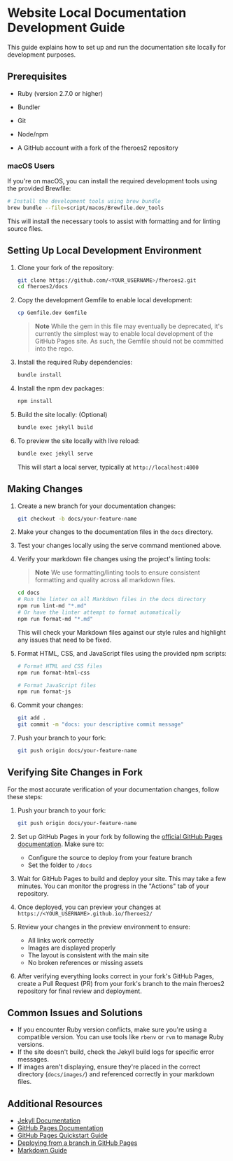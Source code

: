 # Website Local Documentation Development Guide

This guide explains how to set up and run the documentation site locally for
development purposes.

## Prerequisites

* Ruby (version 2.7.0 or higher)

* Bundler
* Git
* Node/npm
* A GitHub account with a fork of the fheroes2 repository

### macOS Users

If you're on macOS, you can install the required development tools using the
provided Brewfile:

```bash
# Install the development tools using brew bundle
brew bundle --file=script/macos/Brewfile.dev_tools
```

This will install the necessary tools to assist with formatting and for linting
source files.

## Setting Up Local Development Environment

1. Clone your fork of the repository:

   ```bash
   git clone https://github.com/<YOUR_USERNAME>/fheroes2.git
   cd fheroes2/docs
   ```

2. Copy the development Gemfile to enable local development:

   ```bash
   cp Gemfile.dev Gemfile
   ```

   > **Note**
   > While the gem in this file may eventually be deprecated, it's currently the
   > simplest way to enable local development of the GitHub Pages site. As such,
   > the Gemfile should not be committed into the repo.

3. Install the required Ruby dependencies:

   ```bash
   bundle install
   ```

4. Install the npm dev packages:

   ```bash
   npm install
   ```

5. Build the site locally: (Optional)

   ```bash
   bundle exec jekyll build
   ```

6. To preview the site locally with live reload:

   ```bash
   bundle exec jekyll serve
   ```

   This will start a local server, typically at `http://localhost:4000`

## Making Changes

1. Create a new branch for your documentation changes:

   ```bash
   git checkout -b docs/your-feature-name
   ```

2. Make your changes to the documentation files in the `docs` directory.

3. Test your changes locally using the serve command mentioned above.

4. Verify your markdown file changes using the project's linting tools:

   > **Note**
   > We use formatting/linting tools to ensure consistent formatting and quality
   > across all markdown files.

   ```bash
   cd docs
   # Run the linter on all Markdown files in the docs directory
   npm run lint-md "*.md"
   # Or have the linter attempt to format automatically
   npm run format-md "*.md"
   ```

   This will check your Markdown files against our style rules and highlight any
   issues that need to be fixed.

5. Format HTML, CSS, and JavaScript files using the provided npm scripts:

   ```bash
   # Format HTML and CSS files
   npm run format-html-css

   # Format JavaScript files
   npm run format-js
   ```

6. Commit your changes:

   ```bash
   git add .
   git commit -m "docs: your descriptive commit message"
   ```

7. Push your branch to your fork:

   ```bash
   git push origin docs/your-feature-name
   ```

## Verifying Site Changes in Fork

For the most accurate verification of your documentation changes, follow these
steps:

1. Push your branch to your fork:

   ```bash
   git push origin docs/your-feature-name
   ```

2. Set up GitHub Pages in your fork by following the
[official GitHub Pages documentation](https://docs.github.com/en/pages/getting-started-with-github-pages/configuring-a-publishing-source-for-your-github-pages-site#publishing-from-a-branch).
Make sure to:

   * Configure the source to deploy from your feature branch
   * Set the folder to `/docs`

3. Wait for GitHub Pages to build and deploy your site. This may take a few
minutes. You can monitor the progress in the "Actions" tab of your repository.

4. Once deployed, you can preview your changes at `https://<YOUR_USERNAME>.github.io/fheroes2/`

5. Review your changes in the preview environment to ensure:

   * All links work correctly
   * Images are displayed properly
   * The layout is consistent with the main site
   * No broken references or missing assets

6. After verifying everything looks correct in your fork's GitHub Pages, create
a Pull Request (PR) from your fork's branch to the main fheroes2 repository for
final review and deployment.

## Common Issues and Solutions

* If you encounter Ruby version conflicts, make sure you're using a compatible
version. You can use tools like `rbenv` or `rvm` to manage Ruby versions.
* If the site doesn't build, check the Jekyll build logs for specific error
messages.
* If images aren't displaying, ensure they're placed in the correct directory
(`docs/images/`) and referenced correctly in your markdown files.

## Additional Resources

* [Jekyll Documentation](https://jekyllrb.com/docs/)
* [GitHub Pages Documentation](https://docs.github.com/en/pages)
* [GitHub Pages Quickstart Guide](https://docs.github.com/en/pages/quickstart#introduction)
* [Deploying from a branch in GitHub Pages](https://docs.github.com/en/pages/getting-started-with-github-pages/configuring-a-publishing-source-for-your-github-pages-site#choosing-a-publishing-source)
* [Markdown Guide](https://www.markdownguide.org/)

